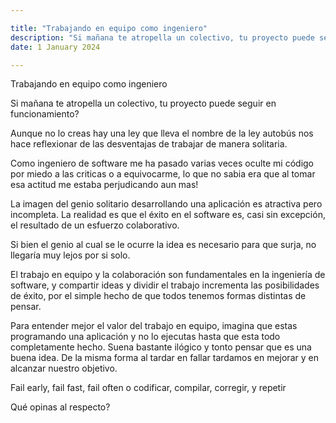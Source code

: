 ```yaml
---

title: "Trabajando en equipo como ingeniero"
description: "Si mañana te atropella un colectivo, tu proyecto puede seguir en funcionamiento?"
date: 1 January 2024

---
```

Trabajando en equipo como ingeniero


Si mañana te atropella un colectivo, tu proyecto puede seguir en funcionamiento?


Aunque no lo creas hay una ley que lleva el nombre de la ley autobús nos hace reflexionar de las desventajas de trabajar de manera solitaria.


Como ingeniero de software me ha pasado varias veces oculte mi código por miedo a las criticas o a equivocarme, lo que no sabia era que al tomar esa actitud me estaba perjudicando aun mas!


La imagen del genio solitario desarrollando una aplicación es atractiva pero incompleta. La realidad es que el éxito en el software es, casi sin excepción, el resultado de un esfuerzo colaborativo.


Si bien el genio al cual se le ocurre la idea es necesario para que surja, no llegaría muy lejos por si solo.


El trabajo en equipo y la colaboración son fundamentales en la ingeniería de software, y compartir ideas y dividir el trabajo incrementa las posibilidades de éxito, por el simple hecho de que todos tenemos formas distintas de pensar.


Para entender mejor el valor del trabajo en equipo, imagina que estas programando una aplicación y no lo ejecutas hasta que esta todo completamente hecho. Suena bastante ilógico y tonto pensar que es una buena idea. De la misma forma al tardar en fallar tardamos en mejorar y en alcanzar nuestro objetivo.


Fail early, fail fast, fail often o 
codificar, compilar, corregir, y repetir


Qué opinas al respecto?
